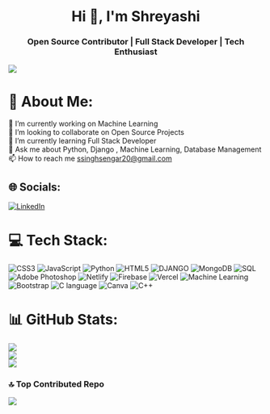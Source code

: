 <h1 align="center">Hi 👋, I'm Shreyashi</h1>

<h3 align="center">Open Source Contributor | Full Stack Developer | Tech Enthusiast</h3>

[![](https://visitcount.itsvg.in/api?id=Shreyashi027&icon=5&color=3)](https://visitcount.itsvg.in)


# 💫 About Me:
🔭 I’m currently working on Machine Learning<br>👯 I’m looking to collaborate on Open Source Projects<br>🌱 I’m currently learning Full Stack Developer<br>💬 Ask me about Python, Django , Machine Learning, Database Management<br>📫 How to reach me ssinghsengar20@gmail.com


## 🌐 Socials:
 [![LinkedIn](https://img.shields.io/badge/LinkedIn-%230077B5.svg?logo=linkedin&logoColor=white)](http://www.linkedin.com/in/shreyashi-singh-sengar-a37911216)


# 💻 Tech Stack:
![CSS3](https://img.shields.io/badge/css3-%231572B6.svg?style=for-the-badge&logo=css3&logoColor=white) ![JavaScript](https://img.shields.io/badge/javascript-%23323330.svg?style=for-the-badge&logo=javascript&logoColor=%23F7DF1E) ![Python](https://img.shields.io/badge/Python-100000?style=for-the-badge&logo=Python&logoColor=white&labelColor=0691E0&color=black)  ![HTML5](https://img.shields.io/badge/HTML-100000?style=for-the-badge&logo=html5&logoColor=white&labelColor=E78102&color=black) ![DJANGO](https://img.shields.io/badge/DJANGO-100000?style=for-the-badge&logo=DJANGO&logoColor=000000&labelColor=FEFEFF&color=black) ![MongoDB](https://img.shields.io/badge/MongoDB-%234ea94b.svg?style=for-the-badge&logo=mongodb&logoColor=white) ![SQL](https://img.shields.io/badge/sql-100000?style=for-the-badge&logo=SQL&logoColor=000000&labelColor=FEFEFF&color=black) ![Adobe Photoshop](https://img.shields.io/badge/adobephotoshop-%2331A8FF.svg?style=for-the-badge&logo=adobephotoshop&logoColor=white) ![Netlify](https://img.shields.io/badge/netlify-%23000000.svg?style=for-the-badge&logo=netlify&logoColor=#00C7B7) ![Firebase](https://img.shields.io/badge/firebase-%23039BE5.svg?style=for-the-badge&logo=firebase) ![Vercel](https://img.shields.io/badge/vercel-%23000000.svg?style=for-the-badge&logo=vercel&logoColor=white) ![Machine Learning](https://img.shields.io/badge/mACHINE_LEARNING-100000?style=for-the-badge&logo=ML&logoColor=000000&labelColor=FEFEFF&color=black) ![Bootstrap](https://img.shields.io/badge/bootstrap-100000?style=for-the-badge&logo=bootstrap&logoColor=00AAFF&labelColor=FEFEFF&color=black) ![C language](https://img.shields.io/badge/c_language-100000?style=for-the-badge&logo=c&logoColor=00AAFF&labelColor=FEFEFF&color=black) ![Canva](https://img.shields.io/badge/Canva-%2300C4CC.svg?style=for-the-badge&logo=Canva&logoColor=white) ![C++](https://img.shields.io/badge/c++Language-100000?style=for-the-badge&logo=c&logoColor=00AAFF&labelColor=FEFEFF&color=black) 
# 📊 GitHub Stats:
![](https://github-readme-stats.vercel.app/api?username=Shreyashi027&theme=blue-green&hide_border=false&include_all_commits=false&count_private=false)<br/>
![](https://github-readme-streak-stats.herokuapp.com/?user=Shreyashi027&theme=blue-green&hide_border=false)<br/>
![](https://github-readme-stats.vercel.app/api/top-langs/?username=Shreyashi027&theme=blue-green&hide_border=false&include_all_commits=false&count_private=false&layout=compact)



### 🔝 Top Contributed Repo
![](https://github-contributor-stats.vercel.app/api?username=Shreyashi027&limit=5&theme=dracula&combine_all_yearly_contributions=true)



<!-- Proudly created with GPRM ( https://gprm.itsvg.in ) -->
